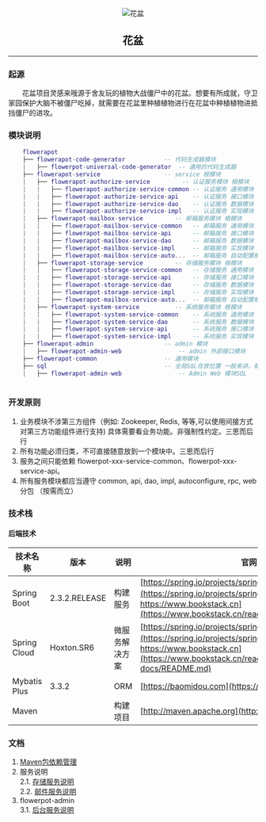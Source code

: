 <p style="text-align: center;" align="center">
    <img src="https://gitee.com/nut-cloud/flowerpot/raw/master/doc/images/logo.gif" alt="花盆">
</p>
<div style="text-align: center;"  align="center">
    <h2  style="text-align: center;"  align="center">花盆</h2>
</div>
<hr/>

### 起源
<p style="text-indent: 2em;">
    花盆项目灵感来哦源于舍友玩的植物大战僵尸中的花盆。想要有所成就，守卫家园保护大脑不被僵尸吃掉，就需要在花盆里种植植物进行在花盆中种植植物进抵挡僵尸的进攻。
</p>

### 模块说明

```lua
    flowerapot
    ├── flowerapot-code-generator           -- 代码生成器模块
    |   ├── flowerpot-universal-code-generator  -- 通用的代码生成器
    ├── flowerapot-service                  -- service 根模块
    |   ├── flowerapot-authorize-service         -- 认证服务模块 根模块
    |   |   ├── flowerapot-authorize-service-common -- 认证服务 通用模块
    |   |   ├── flowerapot-authorize-service-api    -- 认证服务 接口模块
    |   |   ├── flowerapot-authorize-service-dao    -- 认证服务 数据模块
    |   |   ├── flowerapot-authorize-service-impl   -- 认证服务 实现模块
    |   ├── flowerapot-mailbox-service         -- 邮箱服务模块 根模块
    |   |   ├── flowerapot-mailbox-service-common   -- 邮箱服务 通用模块
    |   |   ├── flowerapot-mailbox-service-api      -- 邮箱服务 接口模块
    |   |   ├── flowerapot-mailbox-service-dao      -- 邮箱服务 数据模块
    |   |   ├── flowerapot-mailbox-service-impl     -- 邮箱服务 实现模块
    |   |   ├── flowerapot-mailbox-service-auto...  -- 邮箱服务 自动配置模块
    |   ├── flowerapot-storage-service         -- 存储服务模块 根模块
    |   |   ├── flowerapot-storage-service-common   -- 存储服务 通用模块
    |   |   ├── flowerapot-storage-service-api      -- 存储服务 接口模块
    |   |   ├── flowerapot-storage-service-dao      -- 存储服务 数据模块
    |   |   ├── flowerapot-storage-service-impl     -- 存储服务 实现模块
    |   |   ├── flowerapot-mailbox-service-auto...  -- 邮箱服务 自动配置模块
    |   ├── flowerapot-system-service          -- 系统服务模块 根模块
    |   |   ├── flowerapot-system-service-common    -- 系统服务 通用模块
    |   |   ├── flowerapot-system-service-dao       -- 系统服务 数据模块
    |   |   ├── flowerapot-system-service-api       -- 系统服务 接口模块
    |   |   ├── flowerapot-system-service-impl      -- 系统服务 实现模块
    ├── flowerapot-admin                    -- admin 模块
    |   ├── flowerapot-admin-web                -- admin 外部接口模块
    ├── flowerapot-common                   -- 通用模块
    ├── sql                                 -- 全局SQL存放位置 一般来讲，每个需要入库数据的模块，都会对应一个目录
    |   ├── flowerapot-admin-web                -- Admin Web 模块SQL
    
```
### 开发原则
 1. 业务模块不涉第三方组件（例如: Zookeeper, Redis, 等等,可以使用间接方式对第三方功能组件进行支持) 具体需要看业务功能。非强制性约定。三思而后行
 2. 所有功能必须归类，不可直接随意放到一个模块中。三思而后行
 3. 服务之间只能依赖 flowerpot-xxx-service-common、flowerpot-xxx-service-api。
 4. 所有服务模块都应当遵守 common, api, dao, impl, autoconfigure, rpc, web 分包 （按需而立）
    
### 技术栈
#### 后端技术
|技术名称|版本|说明|官网
|----|----|----|-----|
|Spring Boot    |2.3.2.RELEASE| 构建服务     |[https://spring.io/projects/spring-boot](https://spring.io/projects/spring-boot) , [（中文）https://www.bookstack.cn](https://www.bookstack.cn/read/springboot/README.md)|
|Spring Cloud   |Hoxton.SR6   | 微服务解决方案|[https://spring.io/projects/spring-cloud/](https://spring.io/projects/spring-cloud/), [（中文）https://www.bookstack.cn](https://www.bookstack.cn/read/spring-cloud-docs/README.md)|
|Mybatis Plus   |3.3.2        | ORM        |[https://baomidou.com](https://baomidou.com/)|
|Maven          |             | 构建项目     |[http://maven.apache.org](http://maven.apache.org/)|

### 文档
1. [Maven包依赖管理](./doc/maven.md)
2. 服务说明  
    2.1. [存储服务说明](./doc/service/flowerpot-storage-service.md)  
    2.2. [邮件服务说明](./doc/service/flowerpot-mailbox-service.md)
3. flowerpot-admin  
    3.1. [后台服务说明](./doc/flowerpot-admin/flowerpot-admin-web.md)
 